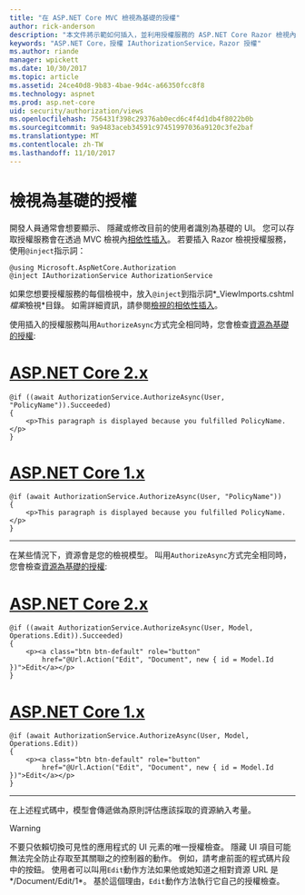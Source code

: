 ```yaml
---
title: "在 ASP.NET Core MVC 檢視為基礎的授權"
author: rick-anderson
description: "本文件將示範如何插入，並利用授權服務的 ASP.NET Core Razor 檢視內。"
keywords: "ASP.NET Core，授權 IAuthorizationService，Razor 授權"
ms.author: riande
manager: wpickett
ms.date: 10/30/2017
ms.topic: article
ms.assetid: 24ce40d8-9b83-4bae-9d4c-a66350fcc8f8
ms.technology: aspnet
ms.prod: asp.net-core
uid: security/authorization/views
ms.openlocfilehash: 756431f398c29376ab0ecd6c4f4d1db4f8022b0b
ms.sourcegitcommit: 9a9483aceb34591c97451997036a9120c3fe2baf
ms.translationtype: MT
ms.contentlocale: zh-TW
ms.lasthandoff: 11/10/2017
---
```

# <a name="view-based-authorization"></a>檢視為基礎的授權

開發人員通常會想要顯示、 隱藏或修改目前的使用者識別為基礎的 UI。 您可以存取授權服務會在透過 MVC 檢視內[相依性插入](xref:fundamentals/dependency-injection#fundamentals-dependency-injection)。 若要插入 Razor 檢視授權服務，使用`@inject`指示詞：

```cshtml
@using Microsoft.AspNetCore.Authorization
@inject IAuthorizationService AuthorizationService
```

如果您想要授權服務的每個檢視中，放入`@inject`到指示詞*_ViewImports.cshtml*檔案*檢視*目錄。 如需詳細資訊，請參閱[檢視的相依性插入](xref:mvc/views/dependency-injection)。

使用插入的授權服務叫用`AuthorizeAsync`方式完全相同時，您會檢查[資源為基礎的授權](xref:security/authorization/resourcebased#security-authorization-resource-based-imperative):

# <a name="aspnet-core-2xtabaspnetcore2x"></a>[ASP.NET Core 2.x](#tab/aspnetcore2x)

```cshtml
@if ((await AuthorizationService.AuthorizeAsync(User, "PolicyName")).Succeeded)
{
    <p>This paragraph is displayed because you fulfilled PolicyName.</p>
}
```

# <a name="aspnet-core-1xtabaspnetcore1x"></a>[ASP.NET Core 1.x](#tab/aspnetcore1x)

```cshtml
@if (await AuthorizationService.AuthorizeAsync(User, "PolicyName"))
{
    <p>This paragraph is displayed because you fulfilled PolicyName.</p>
}
```

---

在某些情況下，資源會是您的檢視模型。 叫用`AuthorizeAsync`方式完全相同時，您會檢查[資源為基礎的授權](xref:security/authorization/resourcebased#security-authorization-resource-based-imperative):

# <a name="aspnet-core-2xtabaspnetcore2x"></a>[ASP.NET Core 2.x](#tab/aspnetcore2x)

```cshtml
@if ((await AuthorizationService.AuthorizeAsync(User, Model, Operations.Edit)).Succeeded)
{
    <p><a class="btn btn-default" role="button"
        href="@Url.Action("Edit", "Document", new { id = Model.Id })">Edit</a></p>
}
```

# <a name="aspnet-core-1xtabaspnetcore1x"></a>[ASP.NET Core 1.x](#tab/aspnetcore1x)

```cshtml
@if (await AuthorizationService.AuthorizeAsync(User, Model, Operations.Edit))
{
    <p><a class="btn btn-default" role="button"
        href="@Url.Action("Edit", "Document", new { id = Model.Id })">Edit</a></p>
}
```

---

在上述程式碼中，模型會傳遞做為原則評估應該採取的資源納入考量。

> [!WARNING]
> 不要只依賴切換可見性的應用程式的 UI 元素的唯一授權檢查。 隱藏 UI 項目可能無法完全防止存取至其關聯之的控制器的動作。 例如，請考慮前面的程式碼片段中的按鈕。 使用者可以叫用`Edit`動作方法如果他或她知道之相對資源 URL 是*/Document/Edit/1*。 基於這個理由，`Edit`動作方法執行它自己的授權檢查。

